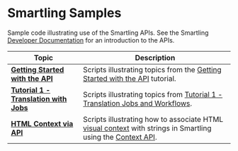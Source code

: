 # Smartling Samples

Sample code illustrating use of the Smartling APIs. See the Smartling [Developer Documentation](https://help.smartling.com/hc/en-us/categories/1260801686149) for an introduction to the APIs.

Topic | Description
--- | ---
[**Getting Started with the API**](getting-started-with-api)| Scripts illustrating topics from the [Getting Started with the API](https://help.smartling.com/hc/en-us/articles/1260804661570-Getting-Started) tutorial.
 [**Tutorial 1 - Translation with Jobs**](tutorial-1-translating-with-jobs) | Scripts illustrating topics from [Tutorial 1 - Translation Jobs and Workflows](https://help.smartling.com/hc/en-us/articles/1260804711510-Tutorial-1-Translation-Jobs-and-Workflows).
 [**HTML Context via API**](html-context) | Scripts illustrating how to associate HTML [visual context](https://help.smartling.com/hc/en-us/articles/360057484273-Overview-of-Visual-Context) with strings in Smartling using the [Context API](https://api-reference.smartling.com/#tag/Context).
